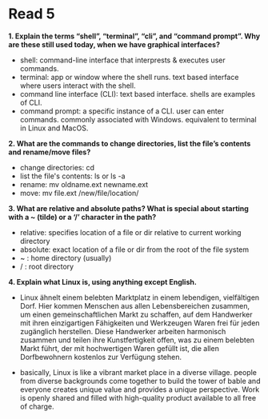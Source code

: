 # Read 5

**1. Explain the terms “shell”, “terminal”, “cli”, and “command prompt”. Why are these still used today, when we have graphical interfaces?**

- shell: command-line interface that interprests & executes user commands.  
- terminal: app or window where the shell runs.  text based interface where users interact with the shell.
- command line interface (CLI): text based interface.  shells are examples of CLI.
- command prompt: a specific instance of a CLI. user can enter commands.  commonly associated with Windows.  equivalent to terminal in Linux and MacOS.

**2. What are the commands to change directories, list the file’s contents and rename/move files?**

- change directories: cd
- list the file's contents: ls or ls -a
- rename: mv oldname.ext newname.ext
- move: mv file.ext /new/file/location/

**3. What are relative and absolute paths? What is special about starting with a ~ (tilde) or a ‘/’ character in the path?**

- relative: specifies location of a file or dir relative to current working directory
- absolute: exact location of a file or dir from the root of the file system
- ~ : home directory (usually)
- / : root directory

**4. Explain what Linux is, using anything except English.**

- Linux ähnelt einem belebten Marktplatz in einem lebendigen, vielfältigen Dorf. Hier kommen Menschen aus allen Lebensbereichen zusammen, um einen gemeinschaftlichen Markt zu schaffen, auf dem Handwerker mit ihren einzigartigen Fähigkeiten und Werkzeugen Waren frei für jeden zugänglich herstellen. Diese Handwerker arbeiten harmonisch zusammen und teilen ihre Kunstfertigkeit offen, was zu einem belebten Markt führt, der mit hochwertigen Waren gefüllt ist, die allen Dorfbewohnern kostenlos zur Verfügung stehen.

- basically, Linux is like a vibrant market place in a diverse village.  people from diverse backgrounds come together to build the tower of bable and everyone creates unique value and provides a unique perspective.  Work is openly shared and filled with high-quality product available to all free of charge.
